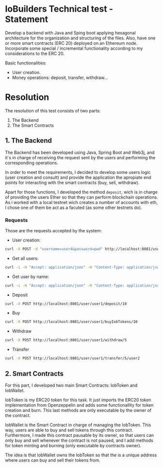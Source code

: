 # IoBuilders Technical test - Statement

Develop a backend with Java and Sping boot applying hexagonal architecture for the organization and structuring of the files.
Also, have one or more smart contracts (ERC 20) deployed on an Ethereum node.
Incorporate some special / incremental functionality according to my considerations to the ERC 20.

Basic functionalities:

- User creation.
- Money operations: deposit, transfer, withdraw...

# Resolution

The resolution of this test consists of two parts:

1. The Backend
2. The Smart Contracts

## 1. The Backend

The Backend has been developed using Java, Spring Boot and Web3j, and it´s in charge of receiving the request sent by the users and performing the corresponding operations.

In order to meet the requirements, I decided to develop some users logic (user creation and consult) and provide the application the apropiate end points for interacting with the smart contracts (buy, sell, withdraw).

Apart for those functions, I developed the method `deposit`, wich is in charge of providing the users Ether so that they can perform blockchain operations. As i worked with a local testnet wich creates a number  of accounts with eth, I chose one of them be act as a facuted (as some other testnets do).

### Requests

Those are the requests accepted by the system:

- User creation:
```bash
curl -X POST -d "username=user4&password=pwd" http://localhost:8081/user
```

- Get all users:
```bash
curl -i -H "Accept: application/json" -H "Content-Type: application/json" -X GET http://localhost:8081/user/all
```

- Get user by name:
```bash
curl -i -H "Accept: application/json" -H "Content-Type: application/json" -X GET http://localhost:8081/user/user1
```

- Deposit
```bash
curl -X POST http://localhost:8081/user/user1/deposit/10
```

- Buy
```bash
curl -X POST http://localhost:8081/user/user1/buyIobTokens/10
```

- Withdraw
```bash
curl -X POST http://localhost:8081/user/user1/withdraw/5
```

- Transfer
```bash
curl -X POST http://localhost:8081/user/user1/transfer/5/user2
```

## 2. Smart Contracts

For this part, I developed two main Smart Contracts: IobToken and IobWallet.

IobToken is my ERC20 token for this task. It just imports the ERC20 token implementation from Openzeppelin and adds some functionallity for token creation and burn. This last methods are only executable by the owner of the contract.

IobWallet is the Smart Contract in charge of managing the IobToken. This way, users are able to buy and sell tokens through this contract. Furthermore, I made this contract pausable by its owner, so that users can only buy and sell whenever the contract is not paused, and I add methods for token minting and burning (only executable by contracts owner).

The idea is that IobWallet owns the IobToken so that the is a unique address where users can buy and sell their tokens from.
